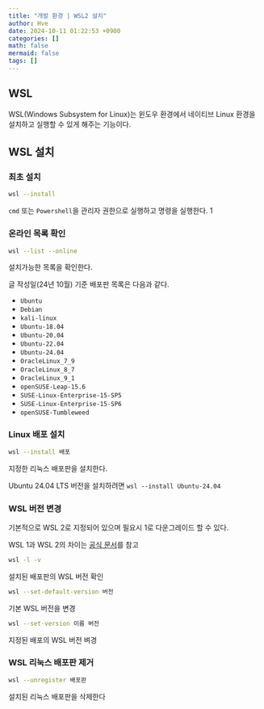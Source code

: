 ```yaml
---
title: "개발 환경 | WSL2 설치"
author: Hve
date: 2024-10-11 01:22:53 +0900
categories: []
math: false
mermaid: false
tags: []
---
```


## WSL

WSL(Windows Subsystem for Linux)는 윈도우 환경에서 네이티브 Linux 환경을 설치하고 실행할 수 있게 해주는 기능이다.

## WSL 설치

### 최초 설치

```bash
wsl --install
```

`cmd` 또는 `Powershell`을 관리자 권한으로 실행하고 명령을 실행한다.
1
### 온라인 목록 확인

```bash
wsl --list --online
```

설치가능한 목록을 확인한다.

글 작성일(24년 10월) 기준 배포판 목록은 다음과 같다.

- `Ubuntu`
- `Debian`
- `kali-linux`  
- `Ubuntu-18.04`
- `Ubuntu-20.04`
- `Ubuntu-22.04`
- `Ubuntu-24.04`
- `OracleLinux_7_9`
- `OracleLinux_8_7`
- `OracleLinux_9_1`
- `openSUSE-Leap-15.6`
- `SUSE-Linux-Enterprise-15-SP5`
- `SUSE-Linux-Enterprise-15-SP6`
- `openSUSE-Tumbleweed`

### Linux 배포 설치

```bash
wsl --install 배포
```

지정한 리눅스 배포판을 설치한다.

Ubuntu 24.04 LTS 버전을 설치하려면 `wsl --install Ubuntu-24.04`

### WSL 버전 변경

기본적으로 WSL 2로 지정되어 있으며 필요시 1로 다운그레이드 할 수 있다.

WSL 1과 WSL 2의 차이는 [공식 문서](https://learn.microsoft.com/ko-kr/windows/wsl/compare-versions)를 참고

```bash
wsl -l -v
```

설치된 배포판의 WSL 버전 확인

```bash
wsl --set-default-version 버전
```

기본 WSL 버전을 변경

```bash
wsl --set-version 이름 버전
```

지정된 배포의 WSL 버전 벼경

### WSL 리눅스 배포판 제거

```bash
wsl --unregister 배포판
```

설치된 리눅스 배포판을 삭제한다

